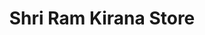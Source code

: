 ---
title: "Shri  Ram Kirana Store"
url: /bamohri-rengua/shri-ram-kirana-store/
shop: Supermarkt
---